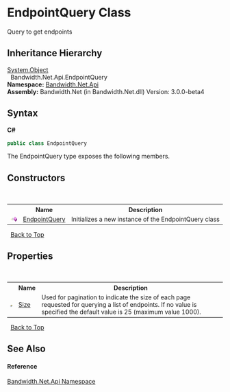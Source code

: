 ﻿# EndpointQuery Class
 

Query to get endpoints


## Inheritance Hierarchy
<a href="http://msdn2.microsoft.com/en-us/library/e5kfa45b" target="_blank">System.Object</a><br />&nbsp;&nbsp;Bandwidth.Net.Api.EndpointQuery<br />
**Namespace:**&nbsp;<a href ="N_Bandwidth_Net_Api.md">Bandwidth.Net.Api</a><br />**Assembly:**&nbsp;Bandwidth.Net (in Bandwidth.Net.dll) Version: 3.0.0-beta4

## Syntax

**C#**<br />
``` C#
public class EndpointQuery
```

The EndpointQuery type exposes the following members.


## Constructors
&nbsp;<table><tr><th></th><th>Name</th><th>Description</th></tr><tr><td>![Public method](media/pubmethod.gif "Public method")</td><td><a href ="M_Bandwidth_Net_Api_EndpointQuery__ctor.md">EndpointQuery</a></td><td>
Initializes a new instance of the EndpointQuery class</td></tr></table>&nbsp;
<a href="#endpointquery-class">Back to Top</a>

## Properties
&nbsp;<table><tr><th></th><th>Name</th><th>Description</th></tr><tr><td>![Public property](media/pubproperty.gif "Public property")</td><td><a href ="P_Bandwidth_Net_Api_EndpointQuery_Size.md">Size</a></td><td>
Used for pagination to indicate the size of each page requested for querying a list of endpoints. If no value is specified the default value is 25 (maximum value 1000).</td></tr></table>&nbsp;
<a href="#endpointquery-class">Back to Top</a>

## See Also


#### Reference
<a href ="N_Bandwidth_Net_Api.md">Bandwidth.Net.Api Namespace</a><br />